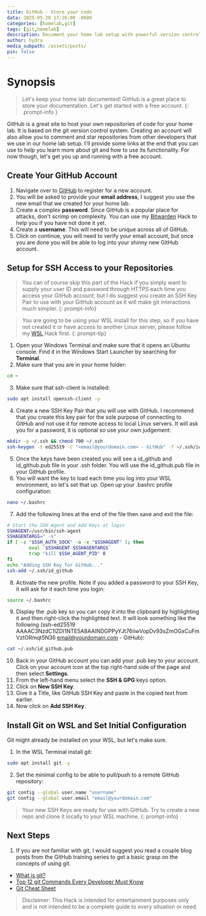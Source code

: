 ```yaml
---
title: GitHub - Store your code
data: 2025-05-20 17:26:00 -0600
categories: [homelab,git]
tags: [git,homelab]
description: Document your home lab setup with powerful version control and document repository.
author: hydra
media_subpath: /assets/posts/
pin: false
---
```

# Synopsis
>Let's keep your home lab documented! GitHub is a great place to store your documentation. Let's get started with a free account.
{: .prompt-info }

GitHub is a great site to host your own repositories of code for your home lab. It is based on the git version control system. Creating an account will also allow you to comment and star repositories from other developers that we use in our home lab setup. I'll provide some links at the end that you can use to help you learn more about git and how to use its functionality. For now though, let's get you up and running with a free account.

## Create Your GitHub Account
1. Navigate over to [GitHub](https://github.com/signup?ref_cta=Sign+up&ref_loc=header+logged+out&ref_page=%2F&source=header-home) to register for a new account.
2. You will be asked to provide your **email address**, I suggest you use the new email that we created for your home lab.
3. Create a complex **password**. Since GitHub is a popular place for attacks, don't scrimp on complexity. You can use my [Bitwarden](https://hydrahacksdocs.github.io/posts/Bitwarden/) Hack to help you if you have not done it yet.
4. Create a **username**. This will need to be unique across all of GitHub.
5. Click on continue, you will need to verify your email account, but once you are done you will be able to log into your shinny new GitHub account.

## Setup for SSH Access to your Repositories
>You can of course skip this part of the Hack if you simply want to supply your user ID and password through HTTPS each time you access your GitHub account, but I do suggest you create an SSH Key Pair to use with your GitHub account as it will make git interactions much simpler.
{: prompt-info}

>You are going to be using your WSL install for this step, so if you have not created it or have access to another Linux server, please follow my [WSL](https://hydrahacksdocs.github.io/posts/WSL/) Hack first.
{: prompt-tip}

1. Open your Windows Terminal and make sure that it opens an Ubuntu console. Find it in the Windows Start Launcher by searching for **Terminal**.
2. Make sure that you are in your home folder:

```bash
cd ~
```

3. Make sure that ssh-client is installed:

```bash
sudo apt install openssh-client -y
```

4. Create a new SSH Key Pair that you will use with GitHub. I recommend that you create this key pair for the sole purpose of connecting to GitHub and not use it for remote access to local Linux servers. It will ask you for a password, it is optional so use your own judgement:

```bash
mkdir -p ~/.ssh && chmod 700 ~/.ssh
ssh-keygen -t ed25519 -C "<email@yourdomain.com> - GitHub" -f ~/.ssh/id_github
```

5. Once the keys have been created you will see a id_github and id_github.pub file in your .ssh folder. You will use the id_github.pub file in your GitHub profile.
6. You will want the key to load each time you log into your WSL environment, so let's set that up. Open up your .bashrc profile configuration:

```bash
nano ~/.bashrc
```

7. Add the following lines at the end of the file then save and exit the file:

```bash
# Start the SSH Agent and Add Keys at login
SSHAGENT=/usr/bin/ssh-agent
SSHAGENTARGS=" -s"
if [ -z "$SSH_AUTH_SOCK" -a -x "$SSHAGENT" ]; then
        eval `$SSHAGENT $SSHAGENTARGS`
        trap "kill $SSH_AGENT_PID" 0
fi
echo "Adding SSH Key for GitHub..."
ssh-add ~/.ssh/id_github
```

8. Activate the new profile. Note if you added a password to your SSH Key, it will ask for it each time you login:

```bash
source ~/.bashrc
```

9. Display the .pub key so you can copy it into the clipboard by highlighting it and then right-click the highlighted text. It will look something like the following (ssh-ed25519 AAAAC3NzdC1lZDI1NTE5A8AAINDGPPyYJt76iiwVopDv93sZmOGxCuFmVztORmqt5N36 <email@yourdomain.com> - GitHub):

```bash
cat ~/.ssh/id_github.pub
```

10. Back in your GitHub account you can add your .pub key to your account. Click on your account icon at the top right-hand side of the page and then select **Settings**.
11. From the left-hand menu select the **SSH & GPG** keys option.
12. Click on **New SSH Key**.
13. Give it a Title, like GitHub SSH Key and paste in the copied text from earlier.
14. Now click on **Add SSH Key**.

## Install Git on WSL and Set Initial Configuration
Git might already be installed on your WSL, but let's make sure.

1. In the WSL Terminal install git:

```bash
sudo apt install git -y
```

2. Set the minimal config to be able to pull/push to a remote GitHub repository:

```bash
git config --global user.name "username"
git config --global user.email "email@yourdomain.com"
```


>Your new SSH Keys are ready for use with GitHub. Try to create a new repo and clone it locally to your WSL machine.
{: prompt-info}

## Next Steps
1. If you are not familiar with git, I would suggest you read a couple blog posts from the GitHub training series to get a basic grasp on the concepts of using git.
  - [What is git?](https://github.blog/developer-skills/programming-languages-and-frameworks/what-is-git-our-beginners-guide-to-version-control/)
  - [Top 12 git Commands Every Developer Must Know](https://github.blog/developer-skills/github/top-12-git-commands-every-developer-must-know/)
  - [Git Cheat Sheet](https://education.github.com/git-cheat-sheet-education.pdf)


  >Disclaimer: This Hack is intended for entertainment purposes only and is not intended to be a complete guide to every situation or need.